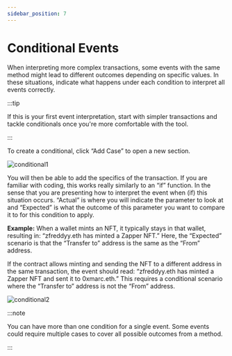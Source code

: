 ```yaml
---
sidebar_position: 7
---
```


# Conditional Events

When interpreting more complex transactions, some events with the same method might lead to different outcomes depending on specific values. In these situations, indicate what happens under each condition to interpret all events correctly.

:::tip 

If this is your first event interpretation, start with simpler transactions and tackle conditionals once you're more comfortable with the tool.

:::

To create a conditional, click “Add Case” to open a new section.

![conditional1](/img/assets/conditional1.png)

You will then be able to add the specifics of the transaction. If you are familiar with coding, this works really similarly to an “if” function. In the sense that you are presenting how to interpret the event when (if) this situation occurs. “Actual” is where you will indicate the parameter to look at and “Expected” is what the outcome of this parameter you want to compare it to for this condition to apply. 

**Example:** When a wallet mints an NFT, it typically stays in that wallet, resulting in: “zfreddyy.eth has minted a Zapper NFT.” Here, the “Expected” scenario is that the “Transfer to” address is the same as the “From” address.

If the contract allows minting and sending the NFT to a different address in the same transaction, the event should read: “zfreddyy.eth has minted a Zapper NFT and sent it to 0xmarc.eth.” This requires a conditional scenario where the “Transfer to” address is not the “From” address.

![conditional2](/img/assets/conditional2.png)

:::note 

You can have more than one condition for a single event. Some events could require multiple cases to cover all possible outcomes from a method. 

:::
